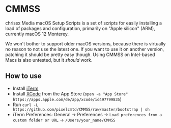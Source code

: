 # CMMSS
chrissx Media macOS Setup Scripts is a set of scripts for easily installing a
load of packages and configuration, primarily on "Apple silicon" (ARM),
currently macOS 12 Monterey.

We won't bother to support older macOS versions, because there is virtually no
reason to not use the latest one. If you want to use it on another version,
patching it should be pretty easy though. Using CMMSS on Intel-based Macs is
also untested, but it _should_ work.

## How to use
* Install [iTerm](https://iterm2.com/downloads/stable/latest)
* Install [XCode](https://apps.apple.com/de/app/xcode/id497799835) from the
App Store (`open -a "App Store" https://apps.apple.com/de/app/xcode/id497799835`)
* Run `curl -L https://github.com/pixelcmtd/CMMSS/raw/master/bootstrap | sh`
* iTerm Preferences: General → Preferences →
`Load preferences from a custom folder or URL` → `/Users/your_name/CMMSS`
